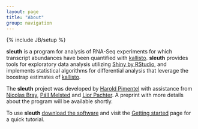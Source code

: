 ```yaml
---
layout: page
title: "About"
group: navigation
---
```


{% include JB/setup %}

__sleuth__ is a program for analysis of RNA-Seq experiments for which transcript abundances have been quantified with [kallisto](http://pachterlab.github.io/kallisto). __sleuth__ provides tools for exploratory data analysis utilizing [Shiny by RStudio](http://shiny.rstudio.com), and implements statistical algorithms for differential analysis that leverage the boostrap estimates of [kallisto](http://pachterlab.github.io/kallisto).

The __sleuth__ project was developed by [Harold
Pimentel](https://pimentel.github.io) with assistance from [Nicolas
Bray](https://math.berkeley.edu/~nbray/), [Páll
Melsted](https://notendur.hi.is/pmelsted/) and [Lior
Pachter](https://math.berkeley.edu/~lpachter/). A preprint with more details about the program will be available shortly. 

To use __sleuth__ [download the software](download.html) and visit the
[Getting started](starting.html) page for a quick tutorial.

